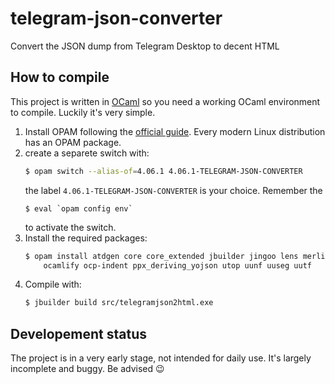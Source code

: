 # telegram-json-converter

Convert the JSON dump from Telegram Desktop to decent HTML

## How to compile

This project is written in [OCaml](https://ocaml.org/) so you need a working
OCaml environment to compile. Luckily it's very simple.

1. Install OPAM following the [official guide](https://opam.ocaml.org/doc/Install.html).
   Every modern Linux distribution has an OPAM package.
2. create a separete switch with:
    ```bash
    $ opam switch --alias-of=4.06.1 4.06.1-TELEGRAM-JSON-CONVERTER
    ```
    the label `4.06.1-TELEGRAM-JSON-CONVERTER` is your choice. Remember the
    ```bach
    $ eval `opam config env`
    ```
    to activate the switch.
3. Install the required packages:
    ```bash
    $ opam install atdgen core core_extended jbuilder jingoo lens merlin \
        ocamlify ocp-indent ppx_deriving_yojson utop uunf uuseg uutf
    ```
4. Compile with:
    ```bash
    $ jbuilder build src/telegramjson2html.exe
    ```

## Developement status

The project is in a very early stage, not intended for daily use. It's largely incomplete and buggy. Be advised :wink:
